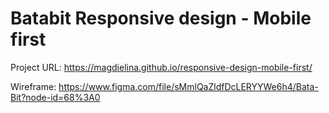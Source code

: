 # Batabit Responsive design - Mobile first

Project URL: https://magdielina.github.io/responsive-design-mobile-first/

Wireframe: https://www.figma.com/file/sMmlQaZldfDcLERYYWe6h4/Bata-Bit?node-id=68%3A0
